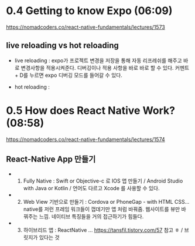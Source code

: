 # 0.4 Getting to know Expo (06:09)
https://nomadcoders.co/react-native-fundamentals/lectures/1573 

###

## live reloading vs hot reloading
 - live reloading : expo가 프로젝트 변경을 저장을 통해 자동 리프레쉬를 해주고 바로 변경사항을 적용시켜준다. 디버깅이나 적용 사항을 바로 바로 할 수 있다. 커멘트 + D를 누르면 expo 디버깅 모드를 들어갈 수 있다. 

 - hot reloading : 


# 0.5 How does React Native Work? (08:58)
https://nomadcoders.co/react-native-fundamentals/lectures/1574

###

## React-Native App 만들기 
 - 1) Fully Native : Swift or Objective-c 로 IOS 앱 만들기 / Android Studio with Java or Kotlin / 언어도 다르고 Xcode 를 사용할 수 있다.
 
 - 2) Web View 기반으로 만들기 : Cordova or PhoneGap - with HTML CSS... native를 저런 프레임 워크들이 껍데기만 앱 처럼 바꿔줌. 웹사이트를 뷰만 바꿔주는 느낌. 네이티브 특징들을 거의 접근하기가 힘들다. 

 - 3) 하이브리드 앱 : ReactNative ... https://tansfil.tistory.com/57 참고 ㅎ / 브릿지가 있다는 것


